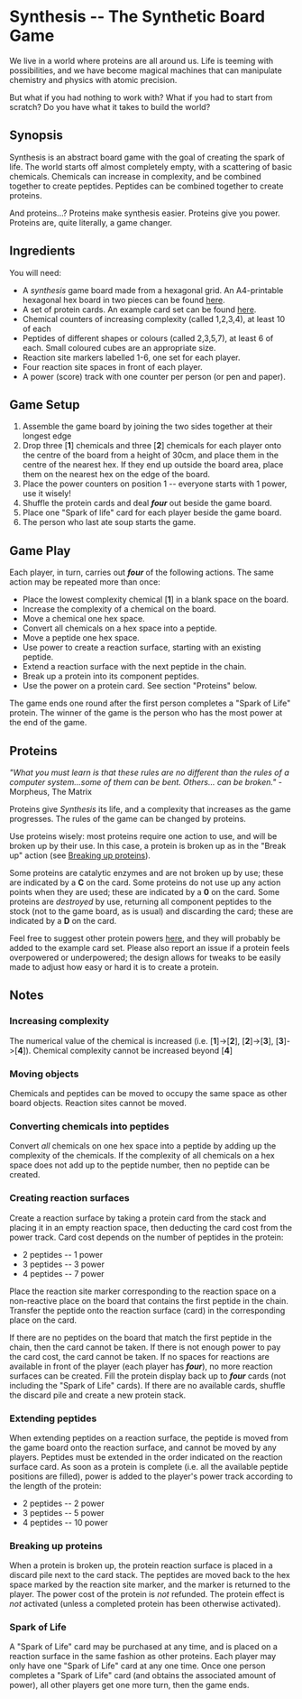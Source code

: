 # Synthesis -- The Synthetic Board Game

We live in a world where proteins are all around us. Life is teeming with possibilities, and we have become magical machines that can manipulate chemistry and physics with atomic precision.

But what if you had nothing to work with? What if you had to start from scratch? Do you have what it takes to build the world?

## Synopsis

Synthesis is an abstract board game with the goal of creating the spark of life. The world starts off almost completely empty, with a scattering of basic chemicals. Chemicals can increase in complexity, and be combined together to create peptides. Peptides can be combined together to create proteins.

And proteins...? Proteins make synthesis easier. Proteins give you power. Proteins are, quite literally, a game changer.

## Ingredients

You will need:

* A *synthesis* game board made from a hexagonal grid. An A4-printable hexagonal hex board in two pieces can be found [here](synthesis_board.pdf).
* A set of protein cards. An example card set can be found [here](synthesis_cards.pdf).
* Chemical counters of increasing complexity (called 1,2,3,4), at least 10 of each
* Peptides of different shapes or colours (called 2,3,5,7), at least 6 of each. Small coloured cubes are an appropriate size.
* Reaction site markers labelled 1-6, one set for each player.
* Four reaction site spaces in front of each player.
* A power (score) track with one counter per person (or pen and paper).

## Game Setup

1. Assemble the game board by joining the two sides together at their longest edge
2. Drop three [**1**] chemicals and three [**2**] chemicals for each player onto the centre of the board from a height of 30cm, and place them in the centre of the nearest hex. If they end up outside the board area, place them on the nearest hex on the edge of the board.
3. Place the power counters on position 1 -- everyone starts with 1 power, use it wisely!
4. Shuffle the protein cards and deal ***four*** out beside the game board.
5. Place one "Spark of life" card for each player beside the game board.
4. The person who last ate soup starts the game.

## Game Play

Each player, in turn, carries out ***four*** of the following actions. The same action may be 
repeated more than once:

 * Place the lowest complexity chemical [**1**] in a blank space on the board.
 * Increase the complexity of a chemical on the board.
 * Move a chemical one hex space.
 * Convert all chemicals on a hex space into a peptide.
 * Move a peptide one hex space.
 * Use power to create a reaction surface, starting with an existing peptide.
 * Extend a reaction surface with the next peptide in the chain.
 * Break up a protein into its component peptides.
 * Use the power on a protein card. See section "Proteins" below.
 
The game ends one round after the first person completes a "Spark of Life" protein. The winner of the game is the person who has the most power at the end of the game.

## Proteins

*"What you must learn is that these rules are no different than the rules of a computer system...some of them can be bent. Others... can be broken."* - Morpheus, The Matrix

Proteins give *Synthesis* its life, and a complexity that increases as the game progresses. The rules of the game can be changed by proteins.

Use proteins wisely: most proteins require one action to use, and will be broken up by their use. In this case, a protein is broken up as in the "Break up" action (see [Breaking up proteins](#breaking-up-proteins)).

Some proteins are catalytic enzymes and are not broken up by use; these are indicated by a **C** on the card. Some proteins do not use up any action points when they are used; these are indicated by a **0** on the card. Some proteins are *destroyed* by use, returning all component peptides to the stock (not to the game board, as is usual) and discarding the card; these are indicated by a **D** on the card.

Feel free to suggest other protein powers [here](https://github.com/gringer/synthesis/issues), and they will probably be added to the example card set. Please also report an issue if a protein feels overpowered or underpowered; the design allows for tweaks to be easily made to adjust how easy or hard it is to create a protein.
 
## Notes

### Increasing complexity

The numerical value of the chemical is increased (i.e. [**1**]->[**2**], [**2**]->[**3**], [**3**]->[**4**]). Chemical complexity cannot be increased beyond [**4**]

### Moving objects

Chemicals and peptides can be moved to occupy the same space as other board objects. Reaction sites cannot be moved.

### Converting chemicals into peptides

Convert *all* chemicals on one hex space into a peptide by adding up the complexity of the chemicals. If the complexity of all chemicals on a hex space does not add up to the peptide number, then no peptide can be created.

### Creating reaction surfaces

Create a reaction surface by taking a protein card from the stack and placing it in an empty reaction space, then deducting the card cost from the power track. Card cost depends on the number of peptides in the protein:

* 2 peptides -- 1 power
* 3 peptides -- 3 power
* 4 peptides -- 7 power

Place the reaction site marker corresponding to the reaction space on a non-reactive place on the board that contains the first peptide in the chain. Transfer the peptide onto the reaction surface (card) in the corresponding place on the card.

If there are no peptides on the board that match the first peptide in the chain, then the card cannot be taken. If there is not enough power to pay the card cost, the card cannot be taken. If no spaces for reactions are available in front of the player (each player has ***four***), no more reaction surfaces can be created. Fill the protein display back up to ***four*** cards (not including the "Spark of Life" cards). If there are no available cards, shuffle the discard pile and create a new protein stack.

### Extending peptides

When extending peptides on a reaction surface, the peptide is moved from the game board onto the reaction surface, and cannot be moved by any players. Peptides must be extended in the order indicated on the reaction surface card. As soon as a protein is complete (i.e. all the available peptide positions are filled), power is added to the player's power track according to the length of the protein:

 * 2 peptides -- 2 power
 * 3 peptides -- 5 power
 * 4 peptides -- 10 power
 
### Breaking up proteins
 
When a protein is broken up, the protein reaction surface is placed in a discard pile next to the card stack. The peptides are moved back to the hex space marked by the reaction site marker, and the marker is returned to the player. The power cost of the protein is *not* refunded. The protein effect is *not* activated (unless a completed protein has been otherwise activated).

### Spark of Life

A "Spark of Life" card may be purchased at any time, and is placed on a reaction surface in the same fashion as other proteins. Each player may only have one "Spark of Life" card at any one time. Once one person completes a "Spark of Life" card (and obtains the associated amount of power), all other players get one more turn, then the game ends.